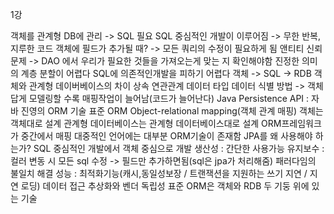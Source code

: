 1강

객체를 관계형 DB에 관리 -> SQL 필요
SQL 중심적인 개발이 이루어짐 -> 무한 반복, 지루한 코드
객체에 필드가 추가될 때? -> 모든 쿼리의 수정이 필요하게 됨
앤티티 신뢰 문제 -> DAO 에서 우리가 필요한 것들을 가져오는게 맞는 지 확인해야함
진정한 의미의 계층 분할이 어렵다
SQL에 의존적인개발을 피하기 어렵다
객체 -> SQL -> RDB
객체와 관계형 데이버베이스의 차이
상속
연관관계
데이터 타입
데이터 식별 방법
-> 객체답게 모델링할 수록 매핑작업이 늘어남(코드가 늘어난다)
Java Persistence API : 자바 진영의 ORM 기술 표준
ORM
Object-relational mapping(객체 관계 매핑)
객체는 객체대로 설계
관계형 데이터베이스는 관계형 데이터베이스대로 설계
ORM프레임워크가 중간에서 매핑
대중적인 언어에는 대부분 ORM기술이 존재함
JPA를 왜 사용해야 하는가?
SQL 중심적인 개발에서 객체 중심으로 개발
생산성 : 간단한 사용가능
유지보수 : 컬러 변동 시 모든 sql 수정 -> 필드만 추가하면됨(sql은 jpa가 처리해줌)
패러다임의 불일치 해결
성능 : 최적화기능(캐시,동일성보장 / 트랜잭션을 지원하는 쓰기 지연 / 지연 로딩)
데이터 접근 추상화와 벤더 독립성
표준
ORM은 객체와 RDB 두 기둥 위에 있는 기술